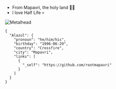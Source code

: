 - From Mapavri, the holy land 🤘🏼
- I love Half Life 💀

![Metalhead](https://media.tenor.com/nCWKmjQRFvkAAAAj/metalhead-metal.gif)



```
{
  "Alazul": {
    "pronoun": "he/him/his",
    "birthday": "1996-06-29",
    "country": "Crossfire",
    "city": "Mapavri",
    "links": [
      {
        "_self": "https://github.com/rootmapavri"
      }
    ]
  }
}
```

